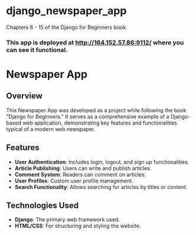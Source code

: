# django_newspaper_app
Chapters 6 - 15 of the Django for Beginners book.

### This app is deployed at http://164.152.57.86:9112/ where you can see it functional.

# Newspaper App

## Overview
This Newspaper App was developed as a project while following the book "Django for Beginners." It serves as a comprehensive example of a Django-based web application, demonstrating key features and functionalities typical of a modern web newspaper.

## Features
- **User Authentication**: Includes login, logout, and sign up functionalities.
- **Article Publishing**: Users can write and publish articles.
- **Comment System**: Readers can comment on articles.
- **User Profiles**: Custom user profile management.
- **Search Functionality**: Allows searching for articles by titles or content.

## Technologies Used
- **Django**: The primary web framework used.
- **HTML/CSS**: For structuring and styling the website.





